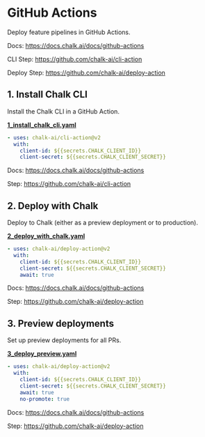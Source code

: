 # GitHub Actions
Deploy feature pipelines in GitHub Actions.

Docs: https://docs.chalk.ai/docs/github-actions

CLI Step: https://github.com/chalk-ai/cli-action

Deploy Step: https://github.com/chalk-ai/deploy-action

## 1. Install Chalk CLI
Install the Chalk CLI in a GitHub Action.

**[1_install_chalk_cli.yaml](1_install_chalk_cli.yaml)**

```yaml
- uses: chalk-ai/cli-action@v2
  with:
    client-id: ${{secrets.CHALK_CLIENT_ID}}
    client-secret: ${{secrets.CHALK_CLIENT_SECRET}}
```
Docs: https://docs.chalk.ai/docs/github-actions

Step: https://github.com/chalk-ai/cli-action

## 2. Deploy with Chalk
Deploy to Chalk (either as a preview deployment or to production).

**[2_deploy_with_chalk.yaml](2_deploy_with_chalk.yaml)**

```yaml
- uses: chalk-ai/deploy-action@v2
  with:
    client-id: ${{secrets.CHALK_CLIENT_ID}}
    client-secret: ${{secrets.CHALK_CLIENT_SECRET}}
    await: true
```
Docs: https://docs.chalk.ai/docs/github-actions

Step: https://github.com/chalk-ai/deploy-action

## 3. Preview deployments
Set up preview deployments for all PRs.

**[3_deploy_preview.yaml](3_deploy_preview.yaml)**

```yaml
- uses: chalk-ai/deploy-action@v2
  with:
    client-id: ${{secrets.CHALK_CLIENT_ID}}
    client-secret: ${{secrets.CHALK_CLIENT_SECRET}}
    await: true
    no-promote: true
```
Docs: https://docs.chalk.ai/docs/github-actions

Step: https://github.com/chalk-ai/deploy-action
